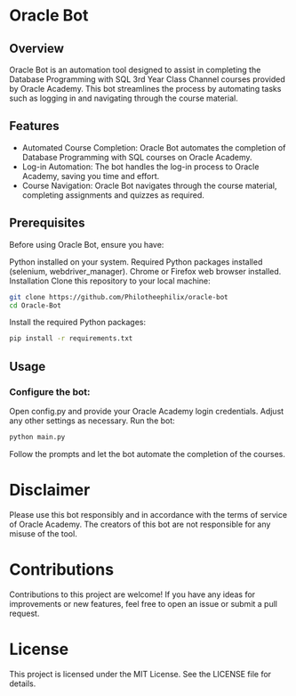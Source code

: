# Oracle Bot
## Overview
Oracle Bot is an automation tool designed to assist in completing the Database Programming with SQL 3rd Year Class Channel courses provided by Oracle Academy. This bot streamlines the process by automating tasks such as logging in and navigating through the course material.

## Features
- Automated Course Completion: Oracle Bot automates the completion of Database Programming with SQL courses on Oracle Academy.
- Log-in Automation: The bot handles the log-in process to Oracle Academy, saving you time and effort.
- Course Navigation: Oracle Bot navigates through the course material, completing assignments and quizzes as required.
## Prerequisites
Before using Oracle Bot, ensure you have:

Python installed on your system.
Required Python packages installed (selenium, webdriver_manager).
Chrome or Firefox web browser installed.
Installation
Clone this repository to your local machine:
``` bash
git clone https://github.com/Philotheephilix/oracle-bot
cd Oracle-Bot
```
Install the required Python packages:
``` bash
pip install -r requirements.txt
```
## Usage
### Configure the bot:
Open config.py and provide your Oracle Academy login credentials.
Adjust any other settings as necessary.
Run the bot:
``` bash
python main.py
```
Follow the prompts and let the bot automate the completion of the courses.
# Disclaimer
Please use this bot responsibly and in accordance with the terms of service of Oracle Academy. The creators of this bot are not responsible for any misuse of the tool.

# Contributions
Contributions to this project are welcome! If you have any ideas for improvements or new features, feel free to open an issue or submit a pull request.

# License
This project is licensed under the MIT License. See the LICENSE file for details.